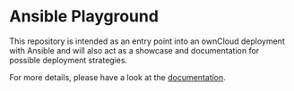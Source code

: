 # Ansible Playground

This repository is intended as an entry point into an ownCloud deployment with Ansible and will also act as a showcase and documentation for possible deployment strategies.

For more details, please have a look at the [documentation](https://owncloud-ansible.github.io/).

